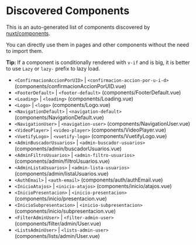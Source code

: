 # Discovered Components

This is an auto-generated list of components discovered by [nuxt/components](https://github.com/nuxt/components).

You can directly use them in pages and other components without the need to import them.

**Tip:** If a component is conditionally rendered with `v-if` and is big, it is better to use `Lazy` or `lazy-` prefix to lazy load.

- `<ConfirmacionAccionPorUID>` | `<confirmacion-accion-por-u-i-d>` (components/confirmacionAccionPorUID.vue)
- `<FooterDefault>` | `<footer-default>` (components/FooterDefault.vue)
- `<Loading>` | `<loading>` (components/Loading.vue)
- `<Logo>` | `<logo>` (components/Logo.vue)
- `<NavigationDefault>` | `<navigation-default>` (components/NavigationDefault.vue)
- `<NavigationUser>` | `<navigation-user>` (components/NavigationUser.vue)
- `<VideoPlayer>` | `<video-player>` (components/VideoPlayer.vue)
- `<VuetifyLogo>` | `<vuetify-logo>` (components/VuetifyLogo.vue)
- `<AdminBuscadorUsuarios>` | `<admin-buscador-usuarios>` (components/admin/buscadorUsuarios.vue)
- `<AdminFiltroUsuarios>` | `<admin-filtro-usuarios>` (components/admin/filtroUsuarios.vue)
- `<AdminListaUsuarios>` | `<admin-lista-usuarios>` (components/admin/listaUsuarios.vue)
- `<AuthEmail>` | `<auth-email>` (components/auth/authEmail.vue)
- `<InicioAtajos>` | `<inicio-atajos>` (components/inicio/atajos.vue)
- `<InicioPresentacion>` | `<inicio-presentacion>` (components/inicio/presentacion.vue)
- `<InicioSubpresentacion>` | `<inicio-subpresentacion>` (components/inicio/subpresentacion.vue)
- `<FilterAdminUser>` | `<filter-admin-user>` (components/filter/admin/User.vue)
- `<ListsAdminUser>` | `<lists-admin-user>` (components/lists/admin/User.vue)
